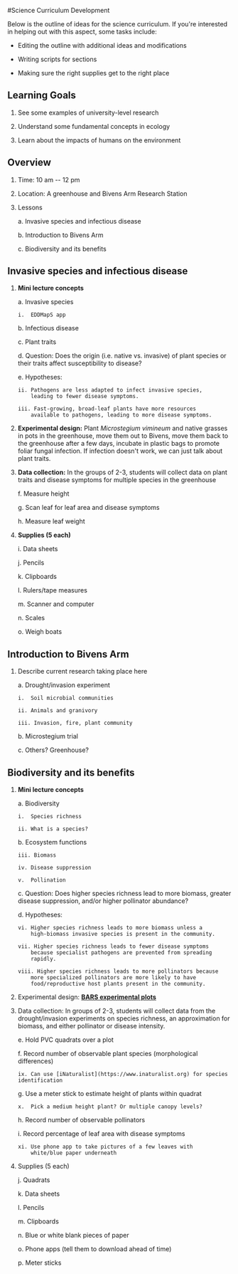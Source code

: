 #Science Curriculum Development

Below is the outline of ideas for the science curriculum. If you're
interested in helping out with this aspect, some tasks include:

-   Editing the outline with additional ideas and modifications

-   Writing scripts for sections

-   Making sure the right supplies get to the right place

## Learning Goals

1.  See some examples of university-level research

2.  Understand some fundamental concepts in ecology

3.  Learn about the impacts of humans on the environment

## Overview

1.  Time: 10 am -- 12 pm

2.  Location: A greenhouse and Bivens Arm Research Station

3.  Lessons

    a.  Invasive species and infectious disease

    b.  Introduction to Bivens Arm

    c.  Biodiversity and its benefits

## Invasive species and infectious disease

1.  **Mini lecture concepts**

    a.  Invasive species

        i.  EDDMapS app

    b.  Infectious disease

    c.  Plant traits

    d.  Question: Does the origin (i.e. native vs. invasive) of plant
        species or their traits affect susceptibility to disease?

    e.  Hypotheses:

        ii. Pathogens are less adapted to infect invasive species,
            leading to fewer disease symptoms.

        iii. Fast-growing, broad-leaf plants have more resources
            available to pathogens, leading to more disease symptoms.

2.  **Experimental design:** Plant *Microstegium vimineum* and native
    grasses in pots in the greenhouse, move them out to Bivens, move
    them back to the greenhouse after a few days, incubate in plastic
    bags to promote foliar fungal infection. If infection doesn't work,
    we can just talk about plant traits.

3.  **Data collection:** In the groups of 2-3, students will collect data on
    plant traits and disease symptoms for multiple species in the
    greenhouse

    f.  Measure height

    g.  Scan leaf for leaf area and disease symptoms

    h.  Measure leaf weight

4.  **Supplies (5 each)**

    i.  Data sheets

    j.  Pencils

    k.  Clipboards

    l.  Rulers/tape measures

    m.  Scanner and computer

    n.  Scales

    o.  Weigh boats

## Introduction to Bivens Arm

1.  Describe current research taking place here

    a.  Drought/invasion experiment

        i.  Soil microbial communities

        ii. Animals and granivory
        
        iii. Invasion, fire, plant community

    b.  Microstegium trial

    c.  Others? Greenhouse?

## Biodiversity and its benefits

1.  **Mini lecture concepts**

    a.  Biodiversity

        i.  Species richness

        ii. What is a species?

    b.  Ecosystem functions

        iii. Biomass

        iv. Disease suppression

        v.  Pollination

    c.  Question: Does higher species richness lead to more biomass,
        greater disease suppression, and/or higher pollinator abundance?

    d.  Hypotheses:

        vi. Higher species richness leads to more biomass unless a
            high-biomass invasive species is present in the community.

        vii. Higher species richness leads to fewer disease symptoms
            because specialist pathogens are prevented from spreading
            rapidly.

        viii. Higher species richness leads to more pollinators because
            more specialized pollinators are more likely to have
            food/reproductive host plants present in the community.

2.  Experimental design:
    [**BARS experimental plots**](https://doi.org/10.1002/ece3.2729)

3.  Data collection: In groups of 2-3, students will collect data from
    the drought/invasion experiments on species richness, an
    approximation for biomass, and either pollinator or disease
    intensity.

    e.  Hold PVC quadrats over a plot

    f.  Record number of observable plant species (morphological
        differences)

        ix. Can use [iNaturalist](https://www.inaturalist.org) for species identification

    g.  Use a meter stick to estimate height of plants within quadrat

        x.  Pick a medium height plant? Or multiple canopy levels?

    h.  Record number of observable pollinators

    i.  Record percentage of leaf area with disease symptoms

        xi. Use phone app to take pictures of a few leaves with
            white/blue paper underneath

4.  Supplies (5 each)

    j.  Quadrats

    k.  Data sheets

    l.  Pencils

    m.  Clipboards

    n.  Blue or white blank pieces of paper

    o.  Phone apps (tell them to download ahead of time)

    p.  Meter sticks
